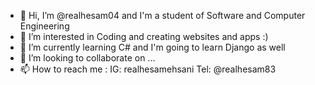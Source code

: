 - 👋 Hi, I’m @realhesam04 and I'm a student of Software and Computer Engineering
- 👀 I’m interested in Coding and creating websites and apps :)
- 🌱 I’m currently learning C# and I'm going to learn Django as well
- 💞️ I’m looking to collaborate on ...
- 📫 How to reach me : IG: realhesamehsani  Tel: @realhesam83 

<!---
realhesam04/realhesam04 is a ✨ special ✨ repository because its `README.md` (this file) appears on your GitHub profile.
You can click the Preview link to take a look at your changes.
--->
